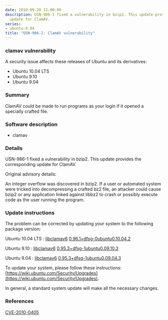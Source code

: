 ```yaml
---
date: 2010-09-20 12:00:00
description: USN-986-1 fixed a vulnerability in bzip2. This update provides the corresponding
  update for ClamAV.
series:
- ubuntu-9.04
title: "USN-986-2: ClamAV vulnerability"
---
```


### clamav vulnerability

A security issue affects these releases of Ubuntu and its derivatives:

* Ubuntu 10.04 LTS
* Ubuntu 9.10
* Ubuntu 9.04

### Summary

ClamAV could be made to run programs as your login if it opened a specially crafted file.

### Software description

* clamav 

### Details

USN-986-1 fixed a vulnerability in bzip2. This update provides the corresponding update for ClamAV.

Original advisory details:

 An integer overflow was discovered in bzip2. If a user or automated system were tricked into decompressing a crafted bz2 file, an attacker could cause bzip2 or any application linked against libbz2 to crash or possibly execute code as the user running the program. 

### Update instructions

The problem can be corrected by updating your system to the following package version:

Ubuntu 10.04 LTS
 : [libclamav6](https://launchpad.net/ubuntu/+source/clamav) <span> [0.96.1+dfsg-0ubuntu0.10.04.2](https://launchpad.net/ubuntu/+source/clamav/0.96.1+dfsg-0ubuntu0.10.04.2) </span> 

Ubuntu 9.10
 : [libclamav6](https://launchpad.net/ubuntu/+source/clamav) <span> [0.95.3+dfsg-1ubuntu0.09.10.3](https://launchpad.net/ubuntu/+source/clamav/0.95.3+dfsg-1ubuntu0.09.10.3) </span> 

Ubuntu 9.04
 : [libclamav6](https://launchpad.net/ubuntu/+source/clamav) <span> [0.95.3+dfsg-1ubuntu0.09.04.3](https://launchpad.net/ubuntu/+source/clamav/0.95.3+dfsg-1ubuntu0.09.04.3) </span> 

To update your system, please follow these instructions: [https://wiki.ubuntu.com/Security/Upgrades](https://wiki.ubuntu.com/Security/Upgrades).

In general, a standard system update will make all the necessary changes. 

### References

 [CVE-2010-0405](http://people.ubuntu.com/~ubuntu-security/cve/CVE-2010-0405)
